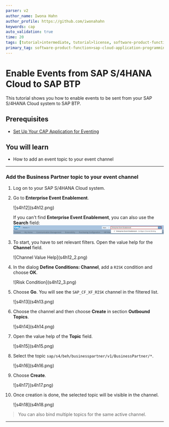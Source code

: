 ```yaml
---
parser: v2
author_name: Iwona Hahn
author_profile: https://github.com/iwonahahn
keywords: cap
auto_validation: true
time: 20
tags: [tutorial>intermediate, tutorial>license, software-product-function>sap-cloud-application-programming-model, programming-tool>node-js, software-product>sap-business-technology-platform, software-product>sap-api-management, software-product>sap-hana-cloud, software-product>sap-s-4hana-cloud]
primary_tag: software-product-function>sap-cloud-application-programming-model
---
```


# Enable Events from SAP S/4HANA Cloud to SAP BTP
<!-- description --> This tutorial shows you how to enable events to be sent from your SAP S/4HANA Cloud system to SAP BTP.

## Prerequisites
 - [Set Up Your CAP Application for Eventing](btp-app-events-app-setup-s4hc)


## You will learn
 - How to add an event topic to your event channel


---

### Add the Business Partner topic to your event channel

1. Log on to your SAP S/4HANA Cloud system.

2. Go to **Enterprise Event Enablement**.

      <!-- border -->![s4h12](s4h12.png)

      If you can't find **Enterprise Event Enablement**, you can also use the **Search** field:
         <!-- border -->![Search for Enterprise Event Enablement](s4h12_1.png)

3. To start, you have to set relevant filters. Open the value help for the **Channel** field.

      <!-- border -->![Channel Value Help](s4h12_2.png)

4. In the dialog **Define Conditions: Channel**, add a `RISK` condition and choose **OK**.

      <!-- border -->![Risk Condition](s4h12_3.png)

5. Choose **Go**. You will see the `SAP_CF_XF_RISK` channel in the filtered list.

      <!-- border -->![s4h13](s4h13.png)

4. Choose the channel and then choose **Create** in section **Outbound Topics**.

      <!-- border -->![s4h14](s4h14.png)

5. Open the value help of the **Topic** field.

      <!-- border -->![s4h15](s4h15.png)

6. Select the topic `sap/s4/beh/businesspartner/v1/BusinessPartner/*`.

      <!-- border -->![s4h16](s4h16.png)

7. Choose **Create**.

      <!-- border -->![s4h17](s4h17.png)

8. Once creation is done, the selected topic will be visible in the channel.

      <!-- border -->![s4h18](s4h18.png)

> You can also bind multiple topics for the same active channel.


---
